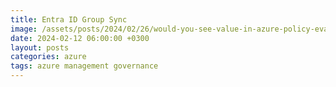 ```yaml
---
title: Entra ID Group Sync
image: /assets/posts/2024/02/26/would-you-see-value-in-azure-policy-evaluator/nsg2.png
date: 2024-02-12 06:00:00 +0300
layout: posts
categories: azure
tags: azure management governance
---
```

<!--

-->
